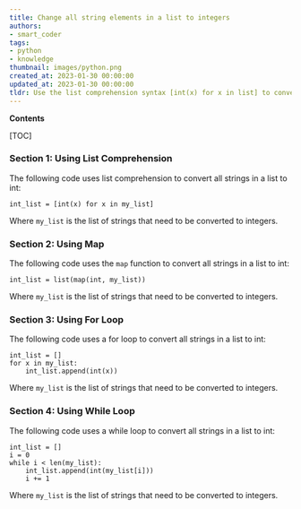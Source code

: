 ```yaml
---
title: Change all string elements in a list to integers
authors:
- smart_coder
tags:
- python
- knowledge
thumbnail: images/python.png
created_at: 2023-01-30 00:00:00
updated_at: 2023-01-30 00:00:00
tldr: Use the list comprehension syntax [int(x) for x in list] to convert all strings in a list to int in Python.
---
```


**Contents**

[TOC]

### Section 1: Using List Comprehension

The following code uses list comprehension to convert all strings in a list to int:

```
int_list = [int(x) for x in my_list]
```

Where `my_list` is the list of strings that need to be converted to integers.

### Section 2: Using Map

The following code uses the `map` function to convert all strings in a list to int:

```
int_list = list(map(int, my_list))
```

Where `my_list` is the list of strings that need to be converted to integers.

### Section 3: Using For Loop

The following code uses a for loop to convert all strings in a list to int:

```
int_list = []
for x in my_list:
    int_list.append(int(x))
```

Where `my_list` is the list of strings that need to be converted to integers.

### Section 4: Using While Loop

The following code uses a while loop to convert all strings in a list to int:

```
int_list = []
i = 0
while i < len(my_list):
    int_list.append(int(my_list[i]))
    i += 1
```

Where `my_list` is the list of strings that need to be converted to integers.
